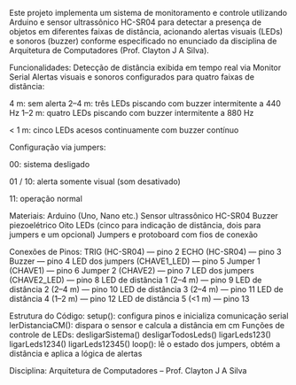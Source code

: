 Este projeto implementa um sistema de monitoramento e controle utilizando Arduino e sensor ultrassônico HC-SR04 para detectar a presença de objetos em diferentes faixas de distância, acionando alertas visuais (LEDs) e sonoros (buzzer) conforme especificado no enunciado da disciplina de Arquitetura de Computadores (Prof. Clayton J A Silva).

Funcionalidades:
Detecção de distância exibida em tempo real via Monitor Serial
Alertas visuais e sonoros configurados para quatro faixas de distância:

4 m: sem alerta
2–4 m: três LEDs piscando com buzzer intermitente a 440 Hz
1–2 m: quatro LEDs piscando com buzzer intermitente a 880 Hz

< 1 m: cinco LEDs acesos continuamente com buzzer contínuo

Configuração via jumpers:

00: sistema desligado

01 / 10: alerta somente visual (som desativado)

11: operação normal
  

Materiais:
Arduino (Uno, Nano etc.)
Sensor ultrassônico HC-SR04
Buzzer piezoelétrico
Oito LEDs (cinco para indicação de distância, dois para jumpers e um opcional)
Jumpers e protoboard com fios de conexão

Conexões de Pinos:
TRIG (HC-SR04) — pino 2
ECHO (HC-SR04) — pino 3
Buzzer — pino 4
LED dos jumpers (CHAVE1_LED) — pino 5
Jumper 1 (CHAVE1) — pino 6
Jumper 2 (CHAVE2) — pino 7
LED dos jumpers (CHAVE2_LED) — pino 8
LED de distância 1 (2–4 m) — pino 9
LED de distância 2 (2–4 m) — pino 10
LED de distância 3 (2–4 m) — pino 11
LED de distância 4 (1–2 m) — pino 12
LED de distância 5 (<1 m) — pino 13

Estrutura do Código:
setup(): configura pinos e inicializa comunicação serial
lerDistanciaCM(): dispara o sensor e calcula a distância em cm
Funções de controle de LEDs:
desligarSistema()
desligarTodosLeds()
ligarLeds123()
ligarLeds1234()
ligarLeds12345()
loop(): lê o estado dos jumpers, obtém a distância e aplica a lógica de alertas

Disciplina: Arquitetura de Computadores – Prof. Clayton J A Silva
